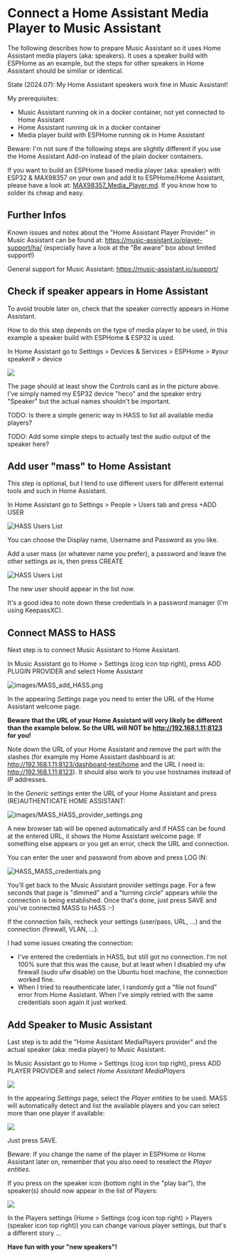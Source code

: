 # Connect a Home Assistant Media Player to Music Assistant

The following describes how to prepare Music Assistant so it uses Home Assistant media players (aka: speakers). It uses a speaker build with ESPHome as an example, but the steps for other speakers in Home Assistant should be similiar or identical.

State (2024.07): My Home Assistant speakers work fine in Music Assistant!

My prerequisites:

- Music Assistant running ok in a docker container, not yet connected to Home Assistant
- Home Assistant running ok in a docker container
- Media player build with ESPHome running ok in Home Assistant

Beware: I'm not sure if the following steps are slightly different if you use the Home Assistant Add-on instead of the plain docker containers.

If you want to build an ESPHome based media player (aka: speaker) with ESP32 & MAX98357 on your own and add it to ESPHome/Home Assistant, please have a look at: [MAX98357_Media_Player.md](../MAX98357_Media_Player.md). If you know how to solder its cheap and easy.

## Further Infos

Known issues and notes about the "Home Assistant Player Provider" in Music Assistant can be found at: https://music-assistant.io/player-support/ha/ (especially have a look at the "Be aware" box about limited support!)

General support for Music Assistant: https://music-assistant.io/support/

## Check if speaker appears in Home Assistant
To avoid trouble later on, check that the speaker correctly appears in Home Assistant.

How to do this step depends on the type of media player to be used, in this example a speaker build with ESPHome & ESP32 is used.

In Home Assistant go to Settings > Devices & Services > ESPHome > #your speaker# > device

![](images/HASS_heco_speaker.png)

The page should at least show the Controls card as in the picture above. I've simply named my ESP32 device "heco" and the speaker entry "Speaker" but the actual names shouldn't be important.

TODO: Is there a simple generic way in HASS to list all available media players?

TODO: Add some simple steps to actually test the audio output of the speaker here?

## Add user "mass" to Home Assistant

This step is optional, but I tend to use different users for different external tools and such in Home Assistant.

In Home Assistant go to Settings > People > Users tab and press +ADD USER

![HASS Users List](images/HASS_USERS.png)

You can choose the Display name, Username and Password as you like.

Add a user mass (or whatever name you prefer), a password and leave the other settings as is, then press CREATE

![HASS Users List](images/HASS_Add_User_mass.png)

The new user should appear in the list now.

It's a good idea to note down these credentials in a password manager (I'm using KeepassXC).

## Connect MASS to HASS
Next step is to connect Music Assistant to Home Assistant.

In Music Assistant go to Home > Settings (cog icon top right), press ADD PLUGIN PROVIDER and select Home Assistant

![images/MASS_add_HASS.png](images/MASS_add_HASS.png)

In the appearing *Settings* page you need to enter the URL of the Home Assistant welcome page.

**Beware that the URL of your Home Assistant will very likely be different than the example below. So the URL will NOT be http://192.168.1.11:8123 for you!**

Note down the URL of your Home Assistant and remove the part with the slashes (for example my Home Assistant dashboard is at: http://192.168.1.11:8123/dashboard-test/home and the URL I need is: http://192.168.1.11:8123). It should also work to you use hostnames instead of IP addresses.

In the *Generic settings* enter the URL of your Home Assistant and press (RE)AUTHENTICATE HOME ASSISTANT:

![images/MASS_HASS_provider_settings.png](images/MASS_HASS_provider_settings.png)

A new browser tab will be opened automatically and if HASS can be found at the entered URL, it shows the Home Assistant welcome page. If something else appears or you get an error, check the URL and connection.

You can enter the user and password from above and press LOG IN:

![HASS_MASS_credentials.png](images/HASS_MASS_credentials.png)

You'll get back to the Music Assistant provider settings page. For a few seconds that page is "dimmed" and a "turning circle" appears while the connection is being established. Once that's done, just press SAVE and you've connected MASS to HASS :-)

If the connection fails, recheck your settings (user/pass, URL, ...) and the connection (firewall, VLAN, ...).

I had some issues creating the connection:
* I've entered the credentials in HASS, but still got no connection. I'm not 100% sure that this was the cause, but at least when I disabled my ufw firewall (sudo ufw disable) on the Ubuntu host machine, the connection worked fine.
* When I tried to reauthenticate later, I randomly got a "file not found" error from Home Assistant. When I've simply retried with the same credentials soon again it just worked.

## Add Speaker to Music Assistant

Last step is to add the "Home Assistant MediaPlayers provider" and the actual speaker (aka: media player) to Music Assistant.

In Music Assistant go to Home > Settings (cog icon top right), press ADD PLAYER PROVIDER and select *Home Assistant MediaPlayers*

![](images/MASS_Add_Player_Provider.png)

In the appearing *Settings* page, select the *Player entities* to be used. MASS will automatically detect and list the available players and you can select more than one player if available:

![](images/MASS_HASS_MediaPlayers.png)

Just press SAVE.

Beware: If you change the name of the player in ESPHome or Home Assistant later on, remember that you also need to reselect the *Player entities*.

If you press on the speaker icon (bottom right in the "play bar"), the speaker(s) should now appear in the list of Players:

![](images/MASS_Players_heco.png)

In the Players settings (Home > Settings (cog icon top right) > Players (speaker icon top right)) you can change various player settings, but that's a different story ...

**Have fun with your "new speakers"!**
